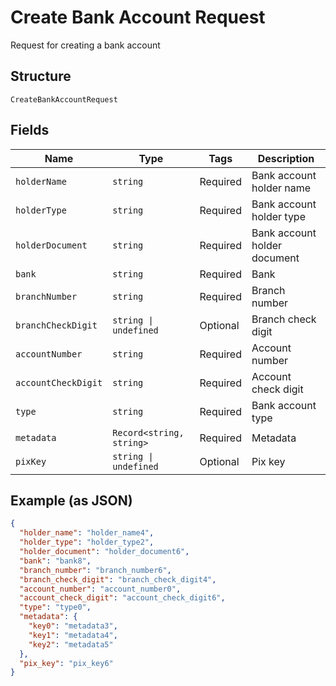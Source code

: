 
# Create Bank Account Request

Request for creating a bank account

## Structure

`CreateBankAccountRequest`

## Fields

| Name | Type | Tags | Description |
|  --- | --- | --- | --- |
| `holderName` | `string` | Required | Bank account holder name |
| `holderType` | `string` | Required | Bank account holder type |
| `holderDocument` | `string` | Required | Bank account holder document |
| `bank` | `string` | Required | Bank |
| `branchNumber` | `string` | Required | Branch number |
| `branchCheckDigit` | `string \| undefined` | Optional | Branch check digit |
| `accountNumber` | `string` | Required | Account number |
| `accountCheckDigit` | `string` | Required | Account check digit |
| `type` | `string` | Required | Bank account type |
| `metadata` | `Record<string, string>` | Required | Metadata |
| `pixKey` | `string \| undefined` | Optional | Pix key |

## Example (as JSON)

```json
{
  "holder_name": "holder_name4",
  "holder_type": "holder_type2",
  "holder_document": "holder_document6",
  "bank": "bank8",
  "branch_number": "branch_number6",
  "branch_check_digit": "branch_check_digit4",
  "account_number": "account_number0",
  "account_check_digit": "account_check_digit6",
  "type": "type0",
  "metadata": {
    "key0": "metadata3",
    "key1": "metadata4",
    "key2": "metadata5"
  },
  "pix_key": "pix_key6"
}
```

